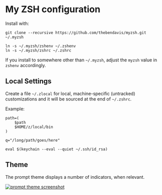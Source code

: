 # My ZSH configuration

Install with:

    git clone --recursive https://github.com/thebendavis/myzsh.git ~/.myzsh

    ln -s ~/.myzsh/zshenv ~/.zshenv
    ln -s ~/.myzsh/zshrc ~/.zshrc

If you install to somewhere other than `~/.myzsh`, adjust the `myzsh` value in `zshenv` accordingly.


## Local Settings

Create a file `~/.zlocal` for local, machine-specific (untracked) customizations and it will be sourced at the end of `~/.zshrc`.

Example:

    path=(
        $path
        $HOME/z/local/bin
    )

    q="/long/path/goes/here"

    eval $(keychain --eval --quiet ~/.ssh/id_rsa)


## Theme

The prompt theme displays a number of indicators, when relevant.

[![prompt theme screenshot](https://github.com/thebendavis/myzsh/raw/master/docs/prompt-theme-screenshot.png)](https://github.com/thebendavis/myzsh/raw/master/docs/prompt-theme-screenshot.png)
